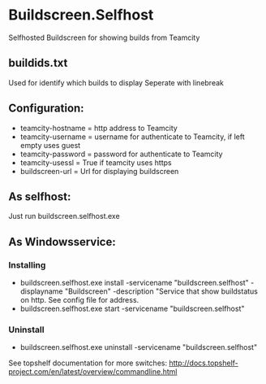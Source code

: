 # Buildscreen.Selfhost
Selfhosted Buildscreen for showing builds from Teamcity

## buildids.txt
Used for identify which builds to display
Seperate with linebreak

## Configuration:
* teamcity-hostname = http address to Teamcity
* teamcity-username = username for authenticate to Teamcity, if left empty uses guest
* teamcity-password = password for authenticate to Teamcity
* teamcity-usessl = True if teamcity uses https
* buildscreen-url = Url for displaying buildscreen

## As selfhost:
Just run buildscreen.selfhost.exe

## As Windowsservice:
### Installing 
* buildscreen.selfhost.exe install -servicename "buildscreen.selfhost" -displayname "Buildscreen" -description "Service that show buildstatus on http. See config file for address.
* buildscreen.selfhost.exe start -servicename "buildscreen.selfhost"

### Uninstall
* buildscreen.selfhost.exe uninstall -servicename "buildscreen.selfhost"

See topshelf documentation for more switches:
http://docs.topshelf-project.com/en/latest/overview/commandline.html
